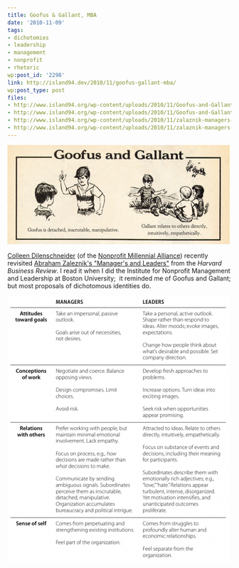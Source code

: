 ```yaml
---
title: Goofus & Gallant, MBA
date: '2010-11-09'
tags:
- dichotomies
- leadership
- management
- nonprofit
- rhetoric
wp:post_id: '2298'
link: http://island94.dev/2010/11/goofus-gallant-mba/
wp:post_type: post
files:
- http://www.island94.org/wp-content/uploads/2010/11/Goofus-and-Gallant-MBA.png
- http://www.island94.org/wp-content/uploads/2010/11/Goofus-and-Gallant-MBA-500x223.png
- http://www.island94.org/wp-content/uploads/2010/11/zalaznik-managers-and-leaders.png
- http://www.island94.org/wp-content/uploads/2010/11/zalaznik-managers-and-leaders-500x598.png
---
```


[ ![](2010-11-09-Goofus-Gallant-MBA/Goofus-and-Gallant-MBA-500x223.png "Goofus and Gallant MBA") ](2010-11-09-Goofus-Gallant-MBA/Goofus-and-Gallant-MBA.png)

  [Colleen Dilenschneider](http://colleendilen.com/) (of the [Nonprofit Millennial Alliance](http://nonprofitmillennials.org/)) recently revisited [Abraham Zaleznik's "Manager's and Leaders"](http://hbr.org/2004/01/managers-and-leaders/ar/1) from the _Harvard Business Review_. I read it when I did the Institute for Nonprofit Management and Leadership at Boston University;  it reminded me of Goofus and Gallant; but most proposals of dichotomous identities do.

[ ![](2010-11-09-Goofus-Gallant-MBA/zalaznik-managers-and-leaders-500x598.png "zalaznik managers and leaders") ](2010-11-09-Goofus-Gallant-MBA/zalaznik-managers-and-leaders.png)